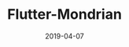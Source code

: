 ---
date: "2019-04-07"
title: Flutter-Mondrian
link: https://github.com/lucasmelin/flutter-mondrian
summary: "A Flutter application to generate [Mondrian-like](https://en.wikipedia.org/wiki/Piet_Mondrian) art pieces.


Created for the [Flutter Create](https://docs.flutter.dev/create) contest as my first excursion into Flutter and the [Dart programming language](https://dart.dev/)."
github: https://github.com/lucasmelin/flutter-mondrian
---